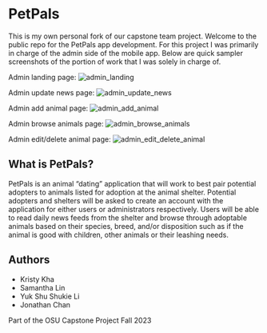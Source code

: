# PetPals

This is my own personal fork of our capstone team project. Welcome to the public repo for the PetPals app development. 
For this project I was primarily in charge of the admin side of the mobile app.
Below are quick sampler screenshots of the portion of work that I was solely in charge of.

Admin landing page: 
![admin_landing](https://github.com/lishukie6588/cs467-petpals-capstone/assets/59763257/bf2a15c9-76f7-4f82-8593-c3bc76448872)

Admin update news page:
![admin_update_news](https://github.com/lishukie6588/cs467-petpals-capstone/assets/59763257/0a2e1885-7b6f-4c27-8bfa-7574523d324e)

Admin add animal page:
![admin_add_animal](https://github.com/lishukie6588/cs467-petpals-capstone/assets/59763257/bcf863c4-a46a-4146-9653-857e4f82d9fe)

Admin browse animals page:
![admin_browse_animals](https://github.com/lishukie6588/cs467-petpals-capstone/assets/59763257/9e1657b0-1a37-4b2c-989f-c63b336306e8)

Admin edit/delete animal page:
![admin_edit_delete_animal](https://github.com/lishukie6588/cs467-petpals-capstone/assets/59763257/5e7c031d-8057-4be5-a44b-6665ae19fddb)


## What is PetPals?

PetPals is an animal “dating” application that will work to best pair potential adopters to animals listed for adoption at the animal shelter. Potential adopters and shelters will be asked to create an account with the application for either users or administrators respectively. Users will be able to read daily news feeds from the shelter and browse through adoptable animals based on their species, breed, and/or disposition such as if the animal is good with children, other animals or their leashing needs. 

## Authors

+ Kristy Kha
+ Samantha Lin
+ Yuk Shu Shukie Li
+ Jonathan Chan

Part of the OSU Capstone Project Fall 2023
